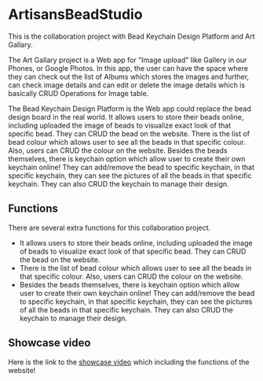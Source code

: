 # ArtisansBeadStudio
This is the collaboration project with Bead Keychain Design Platform and Art Gallary. 

The Art Gallary project is a Web app for "Image upload" like Gallery in our Phones, or Google Photos. In this app, the user can have the space where they can check out the list of Albums which stores the images and further, can check image details and can edit or delete the image details which is basically CRUD Operations for Image table.

The Bead Keychain Design Platform is the Web app could replace the bead design board in the real world. It allows users to store their beads online, including uploaded the image of beads to visualize exact look of that specific bead. They can CRUD the bead on the website. There is the list of bead colour which allows user to see all the beads in that specific colour. Also, users can CRUD the colour on the website. Besides the beads themselves, there is keychain option which allow user to create their own keychain online! They can add/remove the bead to specific keychain, in that specific keychain, they can see the pictures of all the beads in that specific keychain. They can also CRUD the keychain to manage their design.

## Functions
There are several extra functions for this collaboration project.
- It allows users to store their beads online, including uploaded the image of beads to visualize exact look of that specific bead. They can CRUD the bead on the website.
- There is the list of bead colour which allows user to see all the beads in that specific colour. Also, users can CRUD the colour on the website.
- Besides the beads themselves, there is keychain option which allow user to create their own keychain online! They can add/remove the bead to specific keychain, in that specific keychain, they can see the pictures of all the beads in that specific keychain. They can also CRUD the keychain to manage their design.

## Showcase video
Here is the link to the [showcase video](https://www.youtube.com/watch?v=P_AozuE1GIU&ab_channel=Helennn_W) which including the functions of the website!
